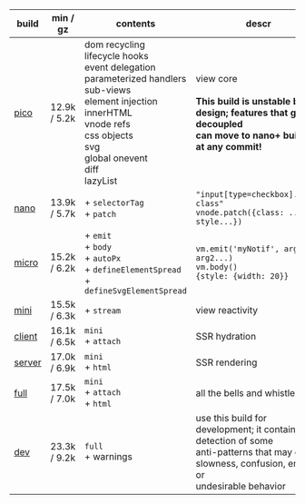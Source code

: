 | build       | min / gz     | contents                                                                                                                                                                                                    | descr                                                                                                                                                |
| ----------- | ------------ | ----------------------------------------------------------------------------------------------------------------------------------------------------------------------------------------------------------- | ---------------------------------------------------------------------------------------------------------------------------------------------------- |
| [pico][1]   | 12.9k / 5.2k | dom recycling<br>lifecycle hooks<br>event delegation<br>parameterized handlers<br>sub-views<br>element injection<br>innerHTML<br>vnode refs<br>css objects<br>svg<br>global onevent<br>diff<br>lazyList<br> | view core<br><br>**This build is unstable by design; features that get decoupled<br>can move to nano+ builds at any commit!**                        |
| [nano][2]   | 13.9k / 5.7k | + `selectorTag`<br> + `patch`<br>                                                                                                                                                                           | `"input[type=checkbox].some-class"`<br>`vnode.patch({class: ..., style...})`                                                                         |
| [micro][3]  | 15.2k / 6.2k | + `emit`<br> + `body`<br> + `autoPx`<br> + `defineElementSpread`<br> + `defineSvgElementSpread`<br>                                                                                                         | `vm.emit('myNotif', arg1, arg2...)`<br>`vm.body()`<br>`{style: {width: 20}}`                                                                         |
| [mini][4]   | 15.5k / 6.3k | + `stream`<br>                                                                                                                                                                                              | view reactivity                                                                                                                                      |
| [client][5] | 16.1k / 6.5k | `mini`<br> + `attach`<br>                                                                                                                                                                                   | SSR hydration                                                                                                                                        |
| [server][6] | 17.0k / 6.9k | `mini`<br> + `html`<br>                                                                                                                                                                                     | SSR rendering                                                                                                                                        |
| [full][7]   | 17.5k / 7.0k | `mini`<br> + `attach`<br> + `html`<br>                                                                                                                                                                      | all the bells and whistles                                                                                                                           |
| [dev][8]    | 23.3k / 9.2k | `full`<br> + warnings<br>                                                                                                                                                                                   | use this build for development; it contains detection of some<br>anti-patterns that may cause slowness, confusion, errors or<br>undesirable behavior |

[1]: https://github.com/domvm/domvm/blob/3.x-dev/dist/pico/domvm.pico.min.js
[2]: https://github.com/domvm/domvm/blob/3.x-dev/dist/nano/domvm.nano.min.js
[3]: https://github.com/domvm/domvm/blob/3.x-dev/dist/micro/domvm.micro.min.js
[4]: https://github.com/domvm/domvm/blob/3.x-dev/dist/mini/domvm.mini.min.js
[5]: https://github.com/domvm/domvm/blob/3.x-dev/dist/client/domvm.client.min.js
[6]: https://github.com/domvm/domvm/blob/3.x-dev/dist/server/domvm.server.min.js
[7]: https://github.com/domvm/domvm/blob/3.x-dev/dist/full/domvm.full.min.js
[8]: https://github.com/domvm/domvm/blob/3.x-dev/dist/dev/domvm.dev.min.js